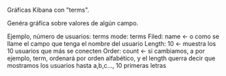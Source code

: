 Gráficas Kibana con "terms".

Genéra gráfica sobre valores de algún campo.

Ejemplo, número de usuarios:
  terms mode: terms
  Filed: name <- o como se llame el campo que tenga el nombre del usuario
  Length: 10 <- muestra los 10 usuarios que más se conecten
  Order: count <- si cambiamos, a por ejemplo, term, ordenará por orden alfabético, y el length querra decir que mostramos los usuarios hasta a,b,c..., 10 primeras letras


